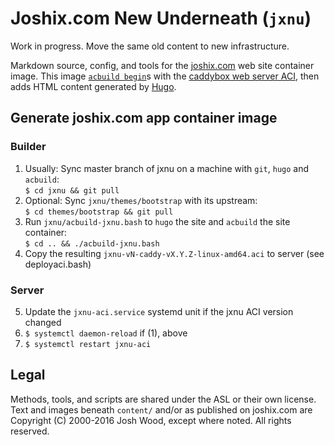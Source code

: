 # Joshix.com New Underneath (`jxnu`)

Work in progress. Move the same old content to new infrastructure.

Markdown source, config, and tools for the [joshix.com][jx] web site container image. This image [`acbuild begin`][acbuild-begin]s with the [caddybox web server ACI][caddybox], then adds HTML content generated by [Hugo][hugo].

##  Generate joshix.com app container image

### Builder

1. Usually: Sync master branch of jxnu on a machine with `git`, `hugo` and `acbuild`:  
`$ cd jxnu && git pull`
2. Optional: Sync `jxnu/themes/bootstrap` with its upstream:  
`$ cd themes/bootstrap && git pull`
3. Run `jxnu/acbuild-jxnu.bash` to `hugo` the site and `acbuild` the site container:  
`$ cd .. && ./acbuild-jxnu.bash`
4. Copy the resulting `jxnu-vN-caddy-vX.Y.Z-linux-amd64.aci` to server (see deployaci.bash)

### Server

5. Update the `jxnu-aci.service` systemd unit if the jxnu ACI version changed
6. `$ systemctl daemon-reload` if (1), above
7. `$ systemctl restart jxnu-aci`

## Legal

Methods, tools, and scripts are shared under the ASL or their own license. Text and images beneath `content/` and/or as published on joshix.com are Copyright (C) 2000-2016 Josh Wood, except where noted. All rights reserved.


[acbuild-begin]: https://github.com/appc/acbuild/blob/master/Documentation/subcommands/begin.md
[caddybox]: https://github.com/joshix/caddybox
[hugo]: https://gohugo.io/
[jx]: https://joshix.com/
[mknu-script]: mknu.bash
